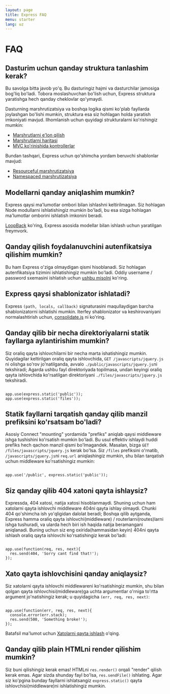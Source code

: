 ```yaml
---
layout: page
title: Express FAQ
menu: starter
lang: uz
---
```


# FAQ

## Dasturim uchun qanday struktura tanlashim kerak?

Bu savolga bitta javob yo'q. Bu dasturingiz hajmi va dasturchilar jamosiga bog'liq bo'ladi. Tobora moslashuvchan bo'lish uchun, Express struktura yaratishga hech qanday cheklovlar qo'ymaydi.

Dasturning marshrutizatsiya va boshqa logika qismi ko'plab fayllarda joylashgan bo'lishi mumkin, struktura esa siz hohlagan holda yaratish imkoniyati mavjud. Ilhomlanish uchun quyidagi strukturalarni ko'rishingiz mumkin:

* [Marshrutlarni e'lon qilish](https://github.com/expressjs/express/blob/master/examples/route-separation/index.js#L19)
* [Marshrutlarni haritasi](https://github.com/expressjs/express/blob/master/examples/route-map/index.js#L47)
* [MVC ko'rinishida kontrollerlar](https://github.com/expressjs/express/tree/master/examples/mvc)

Bundan tashqari, Express uchun qo'shimcha yordam beruvchi shablonlar mavjud:

* [Resourceful marshrutizatsiya](https://github.com/expressjs/express-resource)
* [Namespaced marshrutizatsiya](https://github.com/expressjs/express-namespace)

## Modellarni qanday aniqlashim mumkin?

Express qaysi ma'lumotlar ombori bilan ishlashni keltirilmagan. Siz hohlagan Node modullarni ishlatishingiz mumkin bo'ladi, bu esa sizga hohlagan ma'lumotlar omborini ishlatish imkonini beradi.

[LoopBack](http://loopback.io) ko'ring, Express asosida modellar bilan ishlash uchun yaratilgan freymvork.

## Qanday qilish foydalanuvchini autenfikatsiya qilishim mumkin?

Bu ham Express o'ziga olmaydigan qismi hisoblanadi. Siz hohlagan autenfikatsiya tizimini ishlatishingiz mumkin bo'ladi.
Oddiy username / password sxemasini ishlatish uchun [ushbu misolni](https://github.com/expressjs/express/tree/master/examples/auth) ko'ring.

## Express qaysi shablonizator ishlatadi?

Express `(path, locals, callback)` signaturasini maqullaydigan barcha shablonizatorni ishlatishi mumkin.
Iterfey shablonizator va keshirovaniyani normalashtirish uchun, [consolidate.js](https://github.com/visionmedia/consolidate.js) ni ko'ring.

## Qanday qilib bir necha direktoriyalarni statik fayllarga aylantirishim mumkin?

Siz oraliq qayta ishlovchilarni bir necha marta ishatishingiz mumkin. Quyidagilar keltirilgan oraliq qayta ishlovchida, `GET /javascripts/jquery.js` ni olishga so'rov jo'natilganda, avvalo `./public/javascripts/jquery.js`ni tekshiradi;
Agarda ushbu fayl direktoriyada topilmasa, undan keyingi oraliq qayta ishlovchida ko'rsatilgan direktoriyani `./files/javascripts/jquery.js` tekshiradi.

<pre><code class="language-javascript" translate="no">
app.use(express.static('public'));
app.use(express.static('files'));
</code></pre>

## Statik fayllarni tarqatish qanday qilib manzil prefiksini ko'rsatsam bo'ladi?

Asosiy Connect "mounting" yordamida "prefiks" aniqlab qaysi middleware ishga tushishini ko'rsatish mumkin bo'ladi.
Bu usul effektiv ishlaydi huddi prefiks hech qachon manzil qismi bo'lmagandek.
Masalan, bizga `GET /files/javascripts/jquery.js` kerak bo'lsa.
Siz `/files` prefiksini o'rnatib, `/javascripts/jquery.js`ni `req.url` aniqlashingiz mumkin, shu bilan tarqatish uchun middleware ko'rsatishingiz mumkin:

<pre><code class="language-javascript" translate="no">
app.use('/public', express.static('public'));
</code></pre>

## Siz qanday qilib 404 xatoni qayta ishlaysiz?

Expressda, 404 xatosi, natija xatosi hisoblanmaydi. Shuning uchun ham xatolarni qayta ishlovchi middleware 404ni qayta ishlay olmaydi. Chunki 404 qo'shimcha ish yo'qligidan dalolat beradi;
Boshqa qilib aytganda, Express hamma oraliq qayta ishlovchi(middleware)  / routerlarni(routes)larni ishga tushuradi,
va ularda hech biri ish haqida natija beramangani aniqlanadi.
Buning uchun siz eng oxirida(hammasidan keyin) 404ni qayta ishlash oraliq qayta ishlovchi ko'rsatishingiz kerak bo'ladi:

<pre><code class="language-javascript" translate="no">
app.use(function(req, res, next){
  res.send(404, 'Sorry cant find that!');
});
</code></pre>

## Xato qayta ishlovchisini qanday aniqlaysiz?

Siz xatolarni qayta ishlovchi middlewareni ko'rsatishingiz mumkin, shu bilan qolgan qayta ishlovchisi(middleware)ga
uchta argumentlar o'rniga to'rtta argument jo'natishingiz kerak; u quyidagicha `(err, req, res, next)`:

<pre><code class="language-javascript" translate="no">
app.use(function(err, req, res, next){
  console.error(err.stack);
  res.send(500, 'Something broke!');
});
</code></pre>

Batafsil ma'lumot uchun [Xatolarni qayta ishlash](/{{page.lang}}/guide/error-handling.html) o'qing.

## Qanday qilib plain HTMLni render qilishim mumkin?

Siz buni qilishingiz kerak emas! HTMLni `res.render()` orqali "render" qilish kerak emas.
Agar sizda shunday fayl bo'lsa, `res.sendFile()` ishlating.
Agar siz ko'pgina bunday fayllarni ishlatsangiz `express.static()` qayta ishlovchisi(middleware)ni ishlatishingiz mumkin.
